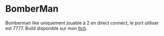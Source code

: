 # BomberMan
 
Bomberman like uniquement jouable à 2 en direct connect, le port utiliser est 7777.
Build disponible sur mon [Itch](https://chachamaru.itch.io/bomber).
